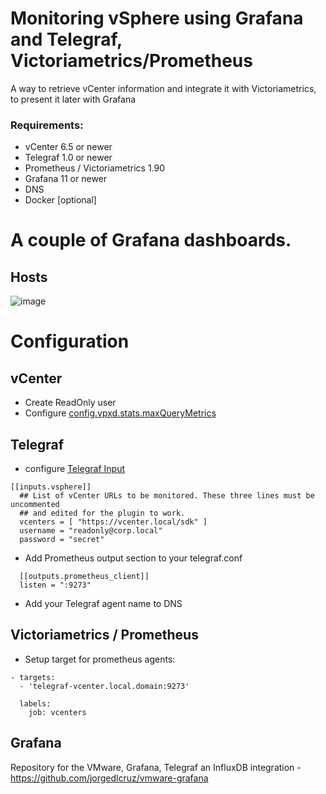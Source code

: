 # Monitoring vSphere using Grafana and Telegraf, Victoriametrics/Prometheus
A way to retrieve vCenter information and integrate it with Victoriametrics, to present it later with Grafana



### Requirements:
- vCenter 6.5 or newer
- Telegraf 1.0 or newer 
- Prometheus / Victoriametrics 1.90
- Grafana 11 or newer
- DNS
- Docker [optional]


# A сouple of Grafana dashboards.
## Hosts

![image](https://github.com/user-attachments/assets/55861345-307a-4c88-87bd-33dbfd946ad8)

# Configuration
## vCenter

- Create ReadOnly user
- Configure [config.vpxd.stats.maxQueryMetrics](https://knowledge.broadcom.com/external/article?legacyId=2107096)

## Telegraf

- configure [Telegraf Input](https://github.com/influxdata/telegraf/blob/master/plugins/inputs/vsphere/README.md) 
```
[[inputs.vsphere]]
  ## List of vCenter URLs to be monitored. These three lines must be uncommented
  ## and edited for the plugin to work.
  vcenters = [ "https://vcenter.local/sdk" ]
  username = "readonly@corp.local"
  password = "secret"

```
- Add Prometheus output section to your telegraf.conf
```
  [[outputs.prometheus_client]]
  listen = ":9273"
```
- Add your Telegraf agent name to DNS

## Victoriametrics / Prometheus

- Setup target for prometheus agents:
```
- targets:
  - 'telegraf-vcenter.local.domain:9273'

  labels:
    job: vcenters
```

  
## Grafana



Repository for the VMware, Grafana, Telegraf an InfluxDB integration - https://github.com/jorgedlcruz/vmware-grafana
